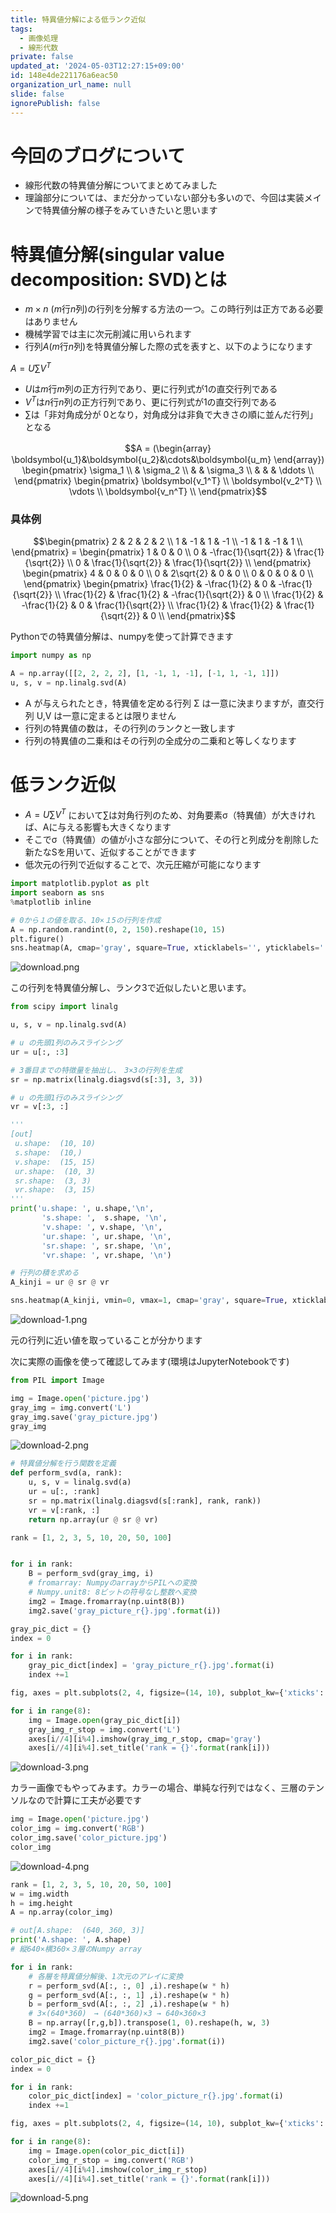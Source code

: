```yaml
---
title: 特異値分解による低ランク近似
tags:
  - 画像処理
  - 線形代数
private: false
updated_at: '2024-05-03T12:27:15+09:00'
id: 148e4de221176a6eac50
organization_url_name: null
slide: false
ignorePublish: false
---
```

# 今回のブログについて
- 線形代数の特異値分解についてまとめてみました
- 理論部分については、まだ分かっていない部分も多いので、今回は実装メインで特異値分解の様子をみていきたいと思います

# 特異値分解(singular value decomposition: SVD)とは
- $m×n$ ($m$行$n$列)の行列を分解する方法の一つ。この時行列は正方である必要はありません
- 機械学習では主に次元削減に用いられます
- 行列$A$($m$行$n$列)を特異値分解した際の式を表すと、以下のようになります

$A = U\sum{V^T}$

- $U$は$m$行$m$列の正方行列であり、更に行列式が1の直交行列である
- $V^T$は$n$行$n$列の正方行列であり、更に行列式が1の直交行列である
- $\sum$は「非対角成分が 0となり，対角成分は非負で大きさの順に並んだ行列」となる

```math
A = (\begin{array}　\boldsymbol{u_1}&\boldsymbol{u_2}&\cdots&\boldsymbol{u_m} \end{array}) \begin{pmatrix}
\sigma_1  \\
              & \sigma_2 \\
              &               & \sigma_3 \\
             &                &          & \ddots \\
\end{pmatrix}
\begin{pmatrix}
\boldsymbol{v_1^T} \\
\boldsymbol{v_2^T} \\
\vdots \\
\boldsymbol{v_n^T} \\
\end{pmatrix}
```
### 具体例
```math
\begin{pmatrix}
2 & 2 & 2 & 2 \\
1 & -1 & 1 & -1 \\
-1 & 1 & -1 & 1 \\
\end{pmatrix} = \begin{pmatrix}
1 & 0 & 0 \\
0 & -\frac{1}{\sqrt{2}} & \frac{1}{\sqrt{2}} \\
0 & \frac{1}{\sqrt{2}} & \frac{1}{\sqrt{2}}  \\
\end{pmatrix}
\begin{pmatrix}
4 & 0 & 0 & 0 \\
0 & 2\sqrt{2} & 0 & 0 \\
0 & 0 & 0 & 0 \\
\end{pmatrix}
\begin{pmatrix}
\frac{1}{2} & -\frac{1}{2} & 0 & -\frac{1}{\sqrt{2}} \\
\frac{1}{2} & \frac{1}{2} & -\frac{1}{\sqrt{2}} & 0 \\
\frac{1}{2} & -\frac{1}{2} & 0 & \frac{1}{\sqrt{2}} \\
\frac{1}{2} & \frac{1}{2} & \frac{1}{\sqrt{2}} & 0 \\
\end{pmatrix}
```

Pythonでの特異値分解は、numpyを使って計算できます

```python
import numpy as np

A = np.array([[2, 2, 2, 2], [1, -1, 1, -1], [-1, 1, -1, 1]])
u, s, v = np.linalg.svd(A)
```

- A が与えられたとき，特異値を定める行列 Σ は一意に決まりますが，直交行列 U,V は一意に定まるとは限りません
- 行列の特異値の数は，その行列のランクと一致します
- 行列の特異値の二乗和はその行列の全成分の二乗和と等しくなります

# 低ランク近似
- $A=U\sum{}V^T$ において$\sum$は対角行列のため、対角要素σ（特異値）が大きければ、Aに与える影響も大きくなります
- そこでσ（特異値）の値が小さな部分について、その行と列成分を削除した新たなSを用いて、近似することができます
- 低次元の行列で近似することで、次元圧縮が可能になります

```python
import matplotlib.pyplot as plt
import seaborn as sns
%matplotlib inline

# 0から１の値を取る、10×１5の行列を作成
A = np.random.randint(0, 2, 150).reshape(10, 15)
plt.figure()
sns.heatmap(A, cmap='gray', square=True, xticklabels='', yticklabels='');
```
![download.png](https://qiita-image-store.s3.ap-northeast-1.amazonaws.com/0/323251/01a0e382-e940-10f1-f9fa-cf94826f427f.png)

この行列を特異値分解し、ランク3で近似したいと思います。

```python
from scipy import linalg

u, s, v = np.linalg.svd(A)

# u の先頭1列のみスライシング
ur = u[:, :3]

# 3番目までの特徴量を抽出し、　3×3の行列を生成
sr = np.matrix(linalg.diagsvd(s[:3], 3, 3))

# u の先頭1行のみスライシング
vr = v[:3, :]

'''
[out]
 u.shape:  (10, 10)
 s.shape:  (10,)
 v.shape:  (15, 15)
 ur.shape:  (10, 3)
 sr.shape:  (3, 3)
 vr.shape:  (3, 15)
'''
print('u.shape: ', u.shape,'\n',
       's.shape: ',  s.shape, '\n',
       'v.shape: ', v.shape, '\n',
       'ur.shape: ', ur.shape, '\n',
       'sr.shape: ', sr.shape, '\n',
       'vr.shape: ', vr.shape, '\n')

# 行列の積を求める
A_kinji = ur @ sr @ vr

sns.heatmap(A_kinji, vmin=0, vmax=1, cmap='gray', square=True, xticklabels='', yticklabels='');
```

![download-1.png](https://qiita-image-store.s3.ap-northeast-1.amazonaws.com/0/323251/1e860871-46d6-026d-39ad-08baa52ed091.png)

元の行列に近い値を取っていることが分かります

次に実際の画像を使って確認してみます(環境はJupyterNotebookです)

```python
from PIL import Image

img = Image.open('picture.jpg')
gray_img = img.convert('L')
gray_img.save('gray_picture.jpg')
gray_img
```

![download-2.png](https://qiita-image-store.s3.ap-northeast-1.amazonaws.com/0/323251/e55f92d4-e4de-8b53-95c5-ef92c2b859f3.png)

```python
# 特異値分解を行う関数を定義
def perform_svd(a, rank):
    u, s, v = linalg.svd(a)
    ur = u[:, :rank]
    sr = np.matrix(linalg.diagsvd(s[:rank], rank, rank))
    vr = v[:rank, :]
    return np.array(ur @ sr @ vr)

rank = [1, 2, 3, 5, 10, 20, 50, 100]


for i in rank:
    B = perform_svd(gray_img, i)
    # fromarray: NumpyのarrayからPILへの変換
    # Numpy.unit8: 8ビットの符号なし整数へ変換
    img2 = Image.fromarray(np.uint8(B))
    img2.save('gray_picture_r{}.jpg'.format(i))

gray_pic_dict = {}
index = 0

for i in rank:
    gray_pic_dict[index] = 'gray_picture_r{}.jpg'.format(i)
    index +=1

fig, axes = plt.subplots(2, 4, figsize=(14, 10), subplot_kw={'xticks': (), 'yticks': ()})

for i in range(8):
    img = Image.open(gray_pic_dict[i])
    gray_img_r_stop = img.convert('L')
    axes[i//4][i%4].imshow(gray_img_r_stop, cmap='gray')
    axes[i//4][i%4].set_title('rank = {}'.format(rank[i]))
```
![download-3.png](https://qiita-image-store.s3.ap-northeast-1.amazonaws.com/0/323251/13ba1003-0ac4-9396-0fbd-7bbeca12f354.png)

カラー画像でもやってみます。カラーの場合、単純な行列ではなく、三層のテンソルなので計算に工夫が必要です

```python
img = Image.open('picture.jpg')
color_img = img.convert('RGB')
color_img.save('color_picture.jpg')
color_img
```

![download-4.png](https://qiita-image-store.s3.ap-northeast-1.amazonaws.com/0/323251/8210229c-c91b-887d-5ae6-a5bfd2744d18.png)

```python
rank = [1, 2, 3, 5, 10, 20, 50, 100]
w = img.width
h = img.height
A = np.array(color_img)

# out[A.shape:  (640, 360, 3)]
print('A.shape: ', A.shape)
# 縦640×横360×３層のNumpy array

for i in rank:
    # 各層を特異値分解後、1次元のアレイに変換
    r = perform_svd(A[:, :, 0] ,i).reshape(w * h)
    g = perform_svd(A[:, :, 1] ,i).reshape(w * h)
    b = perform_svd(A[:, :, 2] ,i).reshape(w * h)
    # 3×(640*360)　→ (640*360)×3 → 640×360×3
    B = np.array([r,g,b]).transpose(1, 0).reshape(h, w, 3)
    img2 = Image.fromarray(np.uint8(B))
    img2.save('color_picture_r{}.jpg'.format(i))

color_pic_dict = {}
index = 0

for i in rank:
    color_pic_dict[index] = 'color_picture_r{}.jpg'.format(i)
    index +=1

fig, axes = plt.subplots(2, 4, figsize=(14, 10), subplot_kw={'xticks': (), 'yticks': ()})

for i in range(8):
    img = Image.open(color_pic_dict[i])
    color_img_r_stop = img.convert('RGB')
    axes[i//4][i%4].imshow(color_img_r_stop)
    axes[i//4][i%4].set_title('rank = {}'.format(rank[i]))
```

![download-5.png](https://qiita-image-store.s3.ap-northeast-1.amazonaws.com/0/323251/85bd694b-8ae4-9bff-179c-fab8390c6e57.png)
